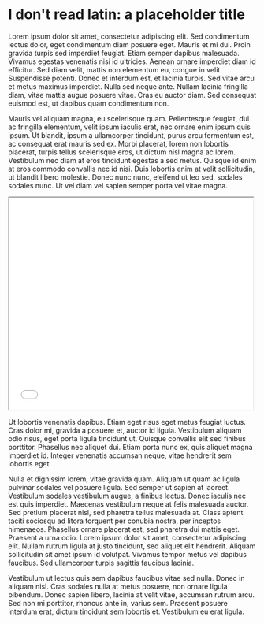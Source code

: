 # I don't read latin: a placeholder title

Lorem ipsum dolor sit amet, consectetur adipiscing elit. Sed condimentum lectus dolor, eget condimentum diam posuere eget. Mauris et mi dui. Proin gravida turpis sed imperdiet feugiat. Etiam semper dapibus malesuada. Vivamus egestas venenatis nisi id ultricies. Aenean ornare imperdiet diam id efficitur. Sed diam velit, mattis non elementum eu, congue in velit. Suspendisse potenti. Donec et interdum est, et lacinia turpis. Sed vitae arcu et metus maximus imperdiet. Nulla sed neque ante. Nullam lacinia fringilla diam, vitae mattis augue posuere vitae. Cras eu auctor diam. Sed consequat euismod est, ut dapibus quam condimentum non.

Mauris vel aliquam magna, eu scelerisque quam. Pellentesque feugiat, dui ac fringilla elementum, velit ipsum iaculis erat, nec ornare enim ipsum quis ipsum. Ut blandit, ipsum a ullamcorper tincidunt, purus arcu fermentum est, ac consequat erat mauris sed ex. Morbi placerat, lorem non lobortis placerat, turpis tellus scelerisque eros, ut dictum nisl magna ac lorem. Vestibulum nec diam at eros tincidunt egestas a sed metus. Quisque id enim at eros commodo convallis nec id nisi. Duis lobortis enim at velit sollicitudin, ut blandit libero molestie. Donec nunc nunc, eleifend ut leo sed, sodales sodales nunc. Ut vel diam vel sapien semper porta vel vitae magna.

<iframe style='width: 495px; height: 431px;' src='//voyant-tools.org/tool/Trends/?bins=4&corpus=cfe5e1a3498be4abab6c0f1d0996dc63'></iframe>

Ut lobortis venenatis dapibus. Etiam eget risus eget metus feugiat luctus. Cras dolor mi, gravida a posuere et, auctor id ligula. Vestibulum aliquam odio risus, eget porta ligula tincidunt ut. Quisque convallis elit sed finibus porttitor. Phasellus nec aliquet dui. Etiam porta nunc ex, quis aliquet magna imperdiet id. Integer venenatis accumsan neque, vitae hendrerit sem lobortis eget.

Nulla et dignissim lorem, vitae gravida quam. Aliquam ut quam ac ligula pulvinar sodales vel posuere ligula. Sed semper ut sapien at laoreet. Vestibulum sodales vestibulum augue, a finibus lectus. Donec iaculis nec est quis imperdiet. Maecenas vestibulum neque at felis malesuada auctor. Sed pretium placerat nisl, sed pharetra tellus malesuada at. Class aptent taciti sociosqu ad litora torquent per conubia nostra, per inceptos himenaeos. Phasellus ornare placerat est, sed pharetra dui mattis eget. Praesent a urna odio. Lorem ipsum dolor sit amet, consectetur adipiscing elit. Nullam rutrum ligula at justo tincidunt, sed aliquet elit hendrerit. Aliquam sollicitudin sit amet ipsum id volutpat. Vivamus tempor metus vel dapibus faucibus. Sed ullamcorper turpis sagittis faucibus lacinia.

Vestibulum ut lectus quis sem dapibus faucibus vitae sed nulla. Donec in aliquam nisl. Cras sodales nulla at metus posuere, non ornare ligula bibendum. Donec sapien libero, lacinia at velit vitae, accumsan rutrum arcu. Sed non mi porttitor, rhoncus ante in, varius sem. Praesent posuere interdum erat, dictum tincidunt sem lobortis et. Vestibulum eu erat ligula.
